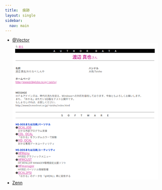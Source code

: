 ```yaml
---
title:  痕跡
layout: single
sidebar:
  nav: main
---
```

- [@Vector](https://www.vector.co.jp/vpack/browse/person/an004172.html)
  ![Profile In Vector](ProfileInVector.png)
- [Zenn](https://zenn.dev/tatsukiyoshi)
